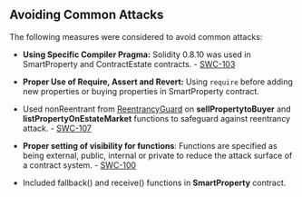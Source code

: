 ## Avoiding Common Attacks

The following measures were considered to avoid common attacks:

- **Using Specific Compiler Pragma:** Solidity 0.8.10 was used in SmartProperty and ContractEstate contracts. - [SWC-103](https://swcregistry.io/docs/SWC-103) 

- **Proper Use of Require, Assert and Revert:** Using ```require``` before adding new properties or buying properties in SmartProperty contract.
  
- Used nonReentrant from [ReentrancyGuard](https://github.com/OpenZeppelin/openzeppelin-contracts/blob/master/contracts/security/ReentrancyGuard.sol) on **sellPropertytoBuyer** and **listPropertyOnEstateMarket** functions to safeguard against reentrancy attack. - [SWC-107](https://swcregistry.io/docs/SWC-107) 

- **Proper setting of visibility for functions**: Functions are specified as being external, public, internal or private to reduce the attack surface of a contract system. - [SWC-100](https://swcregistry.io/docs/SWC-100)
  
- Included fallback() and receive() functions in **SmartProperty** contract. 